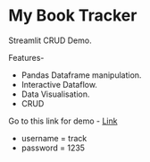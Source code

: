 # My Book Tracker

Streamlit CRUD Demo.

Features-

- Pandas Dataframe manipulation.
- Interactive Dataflow. 
- Data Visualisation.
- CRUD

Go to this link for demo - [Link](https://iamzehan-my-booktracker-book-tracker-nav166.streamlitapp.com/)

- username = track
- password = 1235

